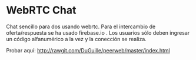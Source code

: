 # WebRTC Chat

Chat sencillo para dos usando webrtc. Para el intercambio de oferta/respuesta se ha usado firebase.io . Los usuarios sólo deben ingresar un código alfanumérico a la vez y la conección se realiza.

Probar aquí: http://rawgit.com/DuGuille/peerweb/master/index.html

